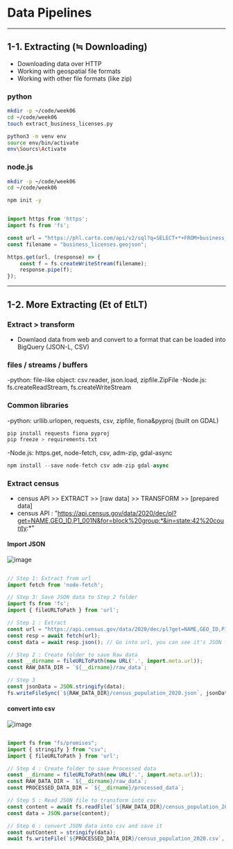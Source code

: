 # Data Pipelines
---

## 1-1. Extracting (≒ Downloading)
  - Downloading data over HTTP
  - Working with geospatial file formats
  - Working with other file formats (like zip)
 
 ### python
 ```bash
mkdir -p ~/code/week06
cd ~/code/week06
touch extract_business_licenses.py

python3 -m venv env
source env/bin/activate
env\Sourcs\Activate
```

 ### node.js

```bash
mkdir -p ~/code/week06
cd ~/code/week06

npm init -y
```


```javascript

import https from 'https';
import fs from 'fs';

const url = "https://phl.carto.com/api/v2/sql?q=SELECT+*+FROM+business_licenses&filename=business_licenses&format=geojson&skipfields=cartodb_id"
const filename = "business_licenses.geojson";

https.get(url, (response) => {
    const f = fs.createWriteStream(filename);
    response.pipe(f);
});


```

---

## 1-2. More Extracting (Et of EtLT)

### Extract > transform

- Downlaod data from web and convert to a format that can be loaded into BigQuery (JSON-L, CSV)

### files / streams / buffers

-python: file-like object: csv.reader, json.load, zipfile.ZipFile
-Node.js: fs.createReadStream, fs.createWriteStream

### Common libraries

-python: urllib.urlopen, requests, csv, zipfile, fiona&pyproj (built on GDAL)
```python
pip install requests fiona pyproj
pip freeze > requirements.txt
```
-Node.js: https.get, node-fetch, csv, adm-zip, gdal-async
```javascript
npm install --save node-fetch csv adm-zip gdal-async
```

### Extract census

- census API >> EXTRACT >> [raw data] >> TRANSFORM >> [prepared data]
- census API : "https://api.census.gov/data/2020/dec/pl?get=NAME,GEO_ID,P1_001N&for=block%20group:*&in=state:42%20county:*"


#### Import JSON
![image](https://user-images.githubusercontent.com/70645899/222208717-30f1a823-da02-4b0a-97e4-67c45665910d.png)


```javascript

// Step 1: Extract from url
import fetch from 'node-fetch'; 

// Step 3: Save JSON data to Step 2 folder
import fs from 'fs';
import { fileURLToPath } from 'url';

// Step 1 : Extract 
const url = "https://api.census.gov/data/2020/dec/pl?get=NAME,GEO_ID,P1_001N&for=block%20group:*&in=state:42%20county:*";
const resp = await fetch(url);
const data = await resp.json(); // Go into url, you can see it's JSON format

// Step 2 : Create folder to save Raw data
const __dirname = fileURLToPath(new URL('.', import.meta.url)); 
const RAW_DATA_DIR = `${__dirname}/raw_data`; 

// Step 3
const jsonData = JSON.stringify(data);
fs.writeFileSync(`${RAW_DATA_DIR}/census_population_2020.json`, jsonData);

```
#### convert into csv

![image](https://user-images.githubusercontent.com/70645899/222220495-5f8d6a55-5e56-43a1-98ac-9ecbe40d1dad.png)

```javascript

import fs from "fs/promises";
import { stringify } from "csv";
import { fileURLToPath } from 'url'; 

// Step 4 : Create folder to save Processed data
const __dirname = fileURLToPath(new URL('.', import.meta.url)); 
const RAW_DATA_DIR = `${__dirname}/raw_data`; 
const PROCESSED_DATA_DIR = `${__dirname}/processed_data`; 

// Step 5 : Read JSON file to transform into csv
const content = await fs.readFile(`${RAW_DATA_DIR}/census_population_2020.json`, { encoding: 'utf8' });
const data = JSON.parse(content);

// Step 6 : convert JSON data into csv and save it
const outContent = stringify(data);
await fs.writeFile(`${PROCESSED_DATA_DIR}/census_population_2020.csv`, outContent, { encoding: 'utf8' });


```

